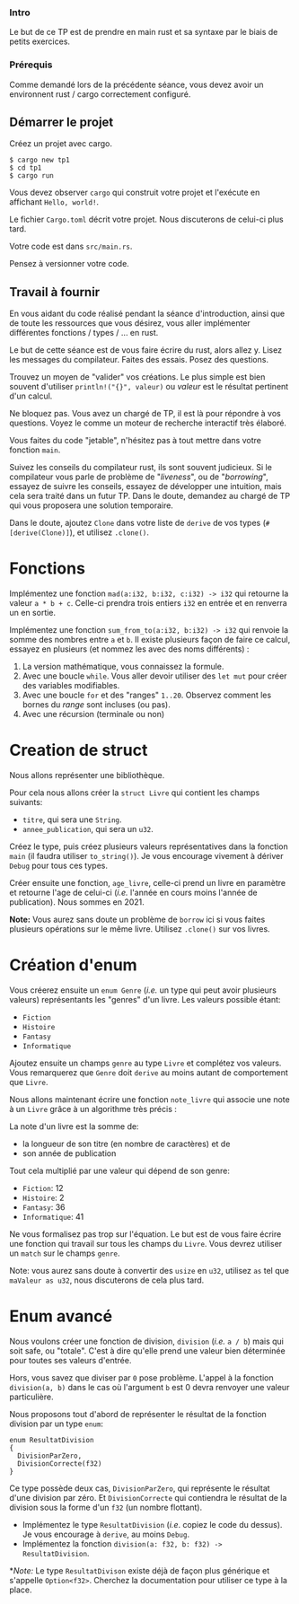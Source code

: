 ### Intro

Le but de ce TP est de prendre en main rust et sa syntaxe par le biais de petits exercices.

### Prérequis

Comme demandé lors de la précédente séance, vous devez avoir un environnent rust / cargo correctement configuré.

## Démarrer le projet

Créez un projet avec cargo.

```
$ cargo new tp1
$ cd tp1
$ cargo run
```

Vous devez observer `cargo` qui construit votre projet et l'exécute en affichant `Hello, world!`.

Le fichier `Cargo.toml` décrit votre projet. Nous discuterons de celui-ci plus tard.

Votre code est dans `src/main.rs`.

Pensez à versionner votre code.

## Travail à fournir

En vous aidant du code réalisé pendant la séance d'introduction, ainsi que de toute les ressources que vous désirez, vous aller implémenter différentes fonctions / types / ... en rust.

Le but de cette séance est de vous faire écrire du rust, alors allez y. Lisez les messages du compilateur. Faites des essais. Posez des questions.

Trouvez un moyen de "valider" vos créations. Le plus simple est bien souvent d'utiliser `println!("{}", valeur)` ou *valeur* est le résultat pertinent d'un calcul.

Ne bloquez pas. Vous avez un chargé de TP, il est là pour répondre à vos questions. Voyez le comme un moteur de recherche interactif très élaboré.

Vous faites du code "jetable", n'hésitez pas à tout mettre dans votre fonction `main`.

Suivez les conseils du compilateur rust, ils sont souvent judicieux. Si le compilateur vous parle de problème de "*liveness*", ou de "*borrowing*", essayez de suivre les conseils, essayez de développer une intuition, mais cela sera traité dans un futur TP. Dans le doute, demandez au chargé de TP qui vous proposera une solution temporaire.

Dans le doute, ajoutez `Clone` dans votre liste de `derive` de vos types (`#[derive(Clone)]`), et utilisez `.clone()`.

# Fonctions

Implémentez une fonction `mad(a:i32, b:i32, c:i32) -> i32` qui retourne la valeur `a * b + c`. Celle-ci prendra trois entiers `i32` en entrée et en renverra un en sortie.

Implémentez une fonction `sum_from_to(a:i32, b:i32) -> i32` qui renvoie la somme des nombres entre `a` et `b`. Il existe plusieurs façon de faire ce calcul, essayez en plusieurs (et nommez les avec des noms différents) :

  1. La version mathématique, vous connaissez la formule.
  1. Avec une boucle `while`. Vous aller devoir utiliser des `let mut` pour créer des variables modifiables.
  1. Avec une boucle `for` et des "ranges" `1..20`. Observez comment les bornes du *range* sont incluses (ou pas).
  1. Avec une récursion (terminale ou non)

# Creation de struct

Nous allons représenter une bibliothèque.

Pour cela nous allons créer la `struct Livre` qui contient les champs suivants:

- `titre`, qui sera une `String`.
- `annee_publication`, qui sera un `u32`.

Créez le type, puis créez plusieurs valeurs représentatives dans la fonction `main` (il faudra utiliser `to_string()`). Je vous encourage vivement à dériver `Debug` pour tous ces types.

Créer ensuite une fonction, `age_livre`, celle-ci prend un livre en paramètre et retourne l'age de celui-ci (*i.e.* l'année en cours moins l'année de publication). Nous sommes en 2021.

**Note:** Vous aurez sans doute un problème de `borrow` ici si vous faites plusieurs opérations sur le même livre. Utilisez `.clone()` sur vos livres.

# Création d'enum

Vous créerez ensuite un `enum Genre` (*i.e.* un type qui peut avoir plusieurs valeurs) représentants les "genres" d'un livre. Les valeurs possible étant:

- `Fiction`
- `Histoire`
- `Fantasy`
- `Informatique`

Ajoutez ensuite un champs `genre` au type `Livre` et complétez vos valeurs. Vous remarquerez que `Genre` doit `derive` au moins autant de comportement que `Livre`.

Nous allons maintenant écrire une fonction `note_livre` qui associe une note à un `Livre` grâce à un algorithme très précis :

La note d'un livre est la somme de:

- la longueur de son titre (en nombre de caractères) et de
- son année de publication

Tout cela multiplié par une valeur qui dépend de son genre:

- `Fiction`: 12
- `Histoire`: 2
- `Fantasy`: 36
- `Informatique`: 41

Ne vous formalisez pas trop sur l'équation. Le but est de vous faire écrire une fonction qui travail sur tous les champs du `Livre`. Vous devrez utiliser un `match` sur le champs `genre`.

Note: vous aurez sans doute à convertir des `usize` en `u32`, utilisez `as` tel que `maValeur as u32`, nous discuterons de cela plus tard.

# Enum avancé

Nous voulons créer une fonction de division, `division` (*i.e.* `a / b`) mais qui soit safe, ou "totale". C'est à dire qu'elle prend une valeur bien déterminée pour toutes ses valeurs d'entrée.

Hors, vous savez que diviser par `0` pose problème. L'appel à la fonction `division(a, b)` dans le cas où l'argument `b` est 0 devra renvoyer une valeur particulière.

Nous proposons tout d'abord de représenter le résultat de la fonction division par un type `enum`:

```
enum ResultatDivision
{
  DivisionParZero,
  DivisionCorrecte(f32)
}
```

Ce type possède deux cas, `DivisionParZero`, qui représente le résultat d'une division par zéro. Et `DivisionCorrecte` qui contiendra le résultat de la division sous la forme d'un `f32` (un nombre flottant).

- Implémentez le type `ResultatDivision` (*i.e*. copiez le code du dessus). Je vous encourage à `derive`, au moins `Debug`.
- Implémentez la fonction `division(a: f32, b: f32) -> ResultatDivision`. 


**Note:* Le type `ResultatDivison` existe déjà de façon plus générique et s'appelle `Option<f32>`. Cherchez la documentation pour utiliser ce type à la place.
